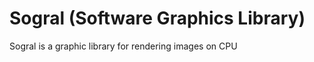 # Sogral (Software Graphics Library)
Sogral is a graphic library for rendering images on CPU
  
[logo]: https://raw.githubusercontent.com/xDiaym/SoftawareRenderer/master/res/img/png/african_head.png "Work Example"
